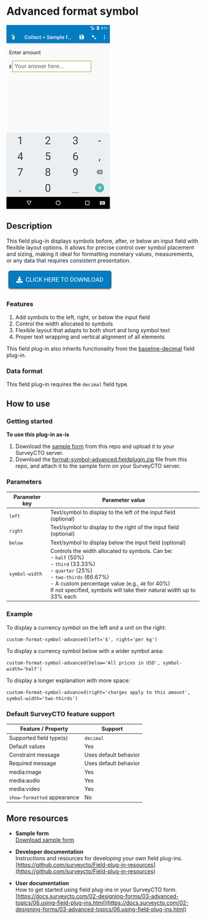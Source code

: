 # Advanced format symbol

![Screenshot](extras/format-symbol.png)

## Description

This field plug-in displays symbols before, after, or below an input field with flexible layout options. It allows for precise control over symbol placement and sizing, making it ideal for formatting monetary values, measurements, or any data that requires consistent presentation.

[![Download now](extras/download-button.png)](https://github.com/surveycto/format-symbol/raw/master/format-symbol.fieldplugin.zip)

### Features

1. Add symbols to the left, right, or below the input field
2. Control the width allocated to symbols
3. Flexible layout that adapts to both short and long symbol text
4. Proper text wrapping and vertical alignment of all elements

This field plug-in also inherits functionality from the [baseline-decimal](https://github.com/surveycto/baseline-decimal) field plug-in.

### Data format

This field plug-in requires the `decimal` field type.

## How to use

### Getting started

**To use this plug-in as-is**

1. Download the [sample form](https://github.com/surveycto/format-symbol-advanced/raw/master/extras/sample-form/Sample%20form%20-%20Format%20symbol%20advanced%20field%20plug-in.xlsx) from this repo and upload it to your SurveyCTO server.
2. Download the [format-symbol-advanced.fieldplugin.zip](https://github.com/surveycto/format-symbol-advanced/raw/master/format-symbol-advanced.fieldplugin.zip) file from this repo, and attach it to the sample form on your SurveyCTO server.

### Parameters

| Parameter key | Parameter value |
| --- | --- |
| `left` | Text/symbol to display to the left of the input field (optional) |
| `right` | Text/symbol to display to the right of the input field (optional) |
| `below` | Text/symbol to display below the input field (optional) |
| `symbol-width` | Controls the width allocated to symbols. Can be:<br>- `half` (50%)<br>- `third` (33.33%)<br>- `quarter` (25%)<br>- `two-thirds` (66.67%)<br>- A custom percentage value (e.g., `40` for 40%)<br>If not specified, symbols will take their natural width up to 33% each |

### Example

To display a currency symbol on the left and a unit on the right:
```
custom-format-symbol-advanced(left='$', right='per kg')
```

To display a currency symbol below with a wider symbol area:
```
custom-format-symbol-advanced(below='All prices in USD', symbol-width='half')
```

To display a longer explanation with more space:
```
custom-format-symbol-advanced(right='charges apply to this amount', symbol-width='two-thirds')
```

### Default SurveyCTO feature support

| Feature / Property | Support |
| --- | --- |
| Supported field type(s) | `decimal`|
| Default values | Yes |
| Constraint message | Uses default behavior |
| Required message | Uses default behavior |
| media:image | Yes |
| media:audio | Yes |
| media:video | Yes |
| `show-formatted` appearance | No |

## More resources

* **Sample form**   
[Download sample form](https://github.com/surveycto/format-symbol/raw/master/extras/sample-form/Sample%20form%20-%20Format%20symbol%20field%20plug-in.xlsx)  

* **Developer documentation**  
Instructions and resources for developing your own field plug-ins.  
[https://github.com/surveycto/Field-plug-in-resources](https://github.com/surveycto/Field-plug-in-resources)

* **User documentation**  
How to get started using field plug-ins in your SurveyCTO form.  
[https://docs.surveycto.com/02-designing-forms/03-advanced-topics/06.using-field-plug-ins.html](https://docs.surveycto.com/02-designing-forms/03-advanced-topics/06.using-field-plug-ins.html)
